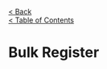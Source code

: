 [< Back](../REGISTER&LOAD.md)      
[< Table of Contents](../../README.md#advanced-stuff)

# Bulk Register
